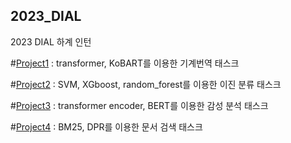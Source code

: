## 2023_DIAL
2023 DIAL 하계 인턴

#[Project1](https://github.com/rinapark19/2023_DIAL/tree/main/Project1)
: transformer, KoBART를 이용한 기계번역 태스크

#[Project2](https://github.com/rinapark19/2023_DIAL/tree/main/Project2)
: SVM, XGboost, random_forest를 이용한 이진 분류 태스크

#[Project3](https://github.com/rinapark19/2023_DIAL/tree/main/Project3)
: transformer encoder, BERT를 이용한 감성 분석 태스크

#[Project4](https://github.com/rinapark19/2023_DIAL/tree/main/Project4)
: BM25, DPR를 이용한 문서 검색 태스크